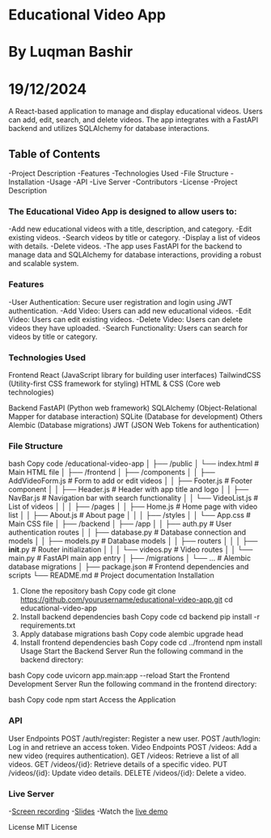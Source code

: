 # Educational Video App
# By Luqman Bashir
# 19/12/2024
A React-based application to manage and display educational videos. Users can add, edit, search, and delete videos. The app integrates with a FastAPI backend and utilizes SQLAlchemy for database interactions.

## Table of Contents
-Project Description
-Features
-Technologies Used
-File Structure
-Installation
-Usage
-API
-Live Server
-Contributors
-License
-Project Description

### The Educational Video App is designed to allow users to:

-Add new educational videos with a title, description, and category.
-Edit existing videos.
-Search videos by title or category.
-Display a list of videos with details.
-Delete videos.
-The app uses FastAPI for the backend to manage data and SQLAlchemy for database interactions, providing a robust and scalable system.

### Features
-User Authentication: Secure user registration and login using JWT authentication.
-Add Video: Users can add new educational videos.
-Edit Video: Users can edit existing videos.
-Delete Video: Users can delete videos they have uploaded.
-Search Functionality: Users can search for videos by title or category.

### Technologies Used
Frontend
React (JavaScript library for building user interfaces)
TailwindCSS (Utility-first CSS framework for styling)
HTML & CSS (Core web technologies)

Backend
FastAPI (Python web framework)
SQLAlchemy (Object-Relational Mapper for database interaction)
SQLite (Database for development)
Others
Alembic (Database migrations)
JWT (JSON Web Tokens for authentication)

### File Structure
bash
Copy code
/educational-video-app
│
├── /public
│   └── index.html                     # Main HTML file
│
├── /frontend
│   ├── /components
│   │   ├── AddVideoForm.js            # Form to add or edit videos
│   │   ├── Footer.js                  # Footer component
│   │   ├── Header.js                  # Header with app title and logo
│   │   ├── NavBar.js                  # Navigation bar with search functionality
│   │   └── VideoList.js               # List of videos
│   │
│   ├── /pages
│   │   ├── Home.js                    # Home page with video list
│   │   ├── About.js                   # About page
│   │
│   ├── /styles
│   │   └── App.css                    # Main CSS file
│
├── /backend
│   ├── /app
│   │   ├── auth.py                    # User authentication routes
│   │   ├── database.py                # Database connection and models
│   │   ├── models.py                  # Database models
│   │   ├── routers
│   │   │   ├── __init__.py            # Router initialization
│   │   │   └── videos.py              # Video routes
│   │   └── main.py                    # FastAPI main app entry
│
├── /migrations
│   └── ...                            # Alembic database migrations
│
├── package.json                       # Frontend dependencies and scripts
└── README.md                          # Project documentation
Installation
1. Clone the repository
bash
Copy code
git clone https://github.com/yourusername/educational-video-app.git
cd educational-video-app
2. Install backend dependencies
bash
Copy code
cd backend
pip install -r requirements.txt
3. Apply database migrations
bash
Copy code
alembic upgrade head
4. Install frontend dependencies
bash
Copy code
cd ../frontend
npm install
Usage
Start the Backend Server
Run the following command in the backend directory:

bash
Copy code
uvicorn app.main:app --reload
Start the Frontend Development Server
Run the following command in the frontend directory:

bash
Copy code
npm start
Access the Application

### API
User Endpoints
POST /auth/register: Register a new user.
POST /auth/login: Log in and retrieve an access token.
Video Endpoints
POST /videos: Add a new video (requires authentication).
GET /videos: Retrieve a list of all videos.
GET /videos/{id}: Retrieve details of a specific video.
PUT /videos/{id}: Update video details.
DELETE /videos/{id}: Delete a video.

### Live Server
-[Screen recording](https://app.screencastify.com/v2/videos)
-[Slides](https://www.canva.com/design/DAGZ0IKhHtA/xqZMkhqa5xnm2mu-LUg2GA/view?utm_content=DAGZ0IKhHtA&utm_campaign=designshare&utm_medium=link2&utm_source=uniquelinks&utlId=h8c7d772e6d)
-Watch the [live demo](https://peaceful-snickerdoodle-11c590.netlify.app/auth)



License
MIT License
